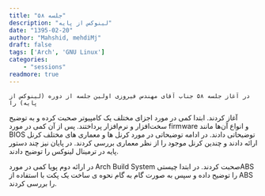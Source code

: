 ```yaml
---
title: "جلسه ۵۸"
description: "لینوکس از پایه"
date: "1395-02-20"
author: "Mahshid, mehdiMj"
draft: false
tags: ['Arch', 'GNU Linux']
categories:
    - "sessions"
readmore: true
---
```

    در آغاز جلسه ۵۸ جناب آقای مهندس فیروزی اولین جلسه از دوره (لینوکس از پایه) را
آغاز کردند. ابتدا کمی در مورد اجزای مختلف یک کامپیوتر صحبت کرده و به توضیح
سخت‌افزار و نرم‌افزار پرداختند. پس از آن کمی در مورد firmware و انواع آن‌ها
مانند BIOS توضیحاتی دادند. در ادامه توضیحاتی در مورد کرنل ها و معماری های
مختلف کرنل ارائه دادند و چندین کرنل موجود را از نظر معماری بررسی کردند. در
پایان نیز چند دستور پایه در ترمینال لینوکس را توضیح دادند.

در ارائه دوم پویا کمی در مورد Arch Build System صحبت کردند. در ابتدا چیستیABS را توضیح داده و سپس به صورت گام به گام نحوه ی ساخت یک پکت با استفاده از ABS را بررسی کردند.

